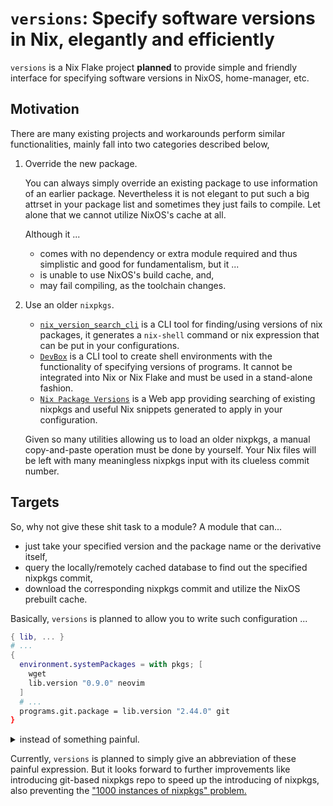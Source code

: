 # `versions`: Specify software versions in Nix, elegantly and efficiently

`versions` is a Nix Flake project **planned** to provide simple and
friendly interface for specifying software versions in NixOS,
home-manager, etc.

## Motivation

There are many existing projects and workarounds perform similar
functionalities, mainly fall into two categories described below,

1. Override the new package.

   You can always simply override an existing package to use information
   of an earlier package. Nevertheless it is not elegant to put such a
   big attrset in your package list and sometimes they just fails to
   compile. Let alone that we cannot utilize NixOS's cache at all.

   Although it ...
   - comes with no dependency or extra module required and thus
     simplistic and good for fundamentalism,
   but it ...
   - is unable to use NixOS's build cache, and,
   - may fail compiling, as the toolchain changes.

2. Use an older `nixpkgs`.
   - [`nix_version_search_cli`](https://github.com/jeff-hykin/nix_version_search_cli)
     is a CLI tool for finding/using versions of nix packages,
     it generates a `nix-shell` command or nix expression that can be put
     in your configurations.
   - [`DevBox`](https://www.jetify.com/devbox/docs/installing_devbox/)
     is a CLI tool to create shell environments with the functionality of
     specifying versions of programs. It cannot be integrated into Nix or Nix Flake
     and must be used in a stand-alone fashion.
   - [`Nix Package Versions`](https://github.com/lazamar/nix-package-versions)
     is a Web app providing searching of existing nixpkgs and useful Nix snippets
     generated to apply in your configuration.
   
   Given so many utilities allowing us to load an older nixpkgs, a manual
   copy-and-paste operation must be done by yourself. Your Nix files will be left
   with many meaningless nixpkgs input with its clueless commit number.

## Targets

So, why not give these shit task to a module? A module that can...
- just take your specified version and the package name or the derivative itself,
- query the locally/remotely cached database to find out the specified nixpkgs
  commit,
- download the corresponding nixpkgs commit and utilize the NixOS prebuilt cache.

Basically, `versions` is planned to allow you to write such configuration ...
```nix
{ lib, ... }
# ...
{
  environment.systemPackages = with pkgs; [
    wget
    lib.version "0.9.0" neovim
  ]
  # ...
  programs.git.package = lib.version "2.44.0" git
}
```
<details>
<summary>instead of something painful.</summary>
  
```nix
{ lib, ... }
# ...
let
pkgs = import (builtins.fetchGit {
  name = "neovim-old-revision";
  url = "https://github.com/NixOS/nixpkgs/";
  ref = "refs/heads/nixpkgs-unstable";
  rev = "8cad3dbe48029cb9def5cdb2409a6c80d3acfe2e";
}) {};
neovim_0_9_0 = pkgs.neovim;
in
{
  environment.systemPackages = with pkgs; [
    wget
    neovim_0_9_0
  ]
  # ...
  programs.git.package = (import (builtins.fetchTarball {
    url = "https://github.com/NixOS/nixpkgs/archive/0c19708cf035f50d28eb4b2b8e7a79d4dc52f6bb.tar.gz";
  })).git
}
```
  
</details>

Currently, `versions` is planned to simply give an abbreviation
of these painful expression. But it looks forward to further
improvements like introducing git-based nixpkgs repo to speed
up the introducing of nixpkgs, also preventing the
["1000 instances of nixpkgs" problem.](https://zimbatm.com/notes/1000-instances-of-nixpkgs)
